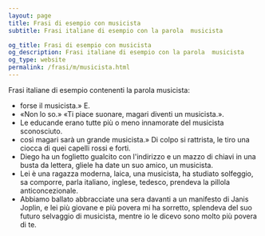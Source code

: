 ```yaml
---
layout: page
title: Frasi di esempio con musicista 
subtitle: Frasi italiane di esempio con la parola  musicista

og_title: Frasi di esempio con musicista 
og_description: Frasi italiane di esempio con la parola  musicista
og_type: website
permalink: /frasi/m/musicista.html
---
```


Frasi italiane di esempio contenenti la parola musicista:


- forse il musicista.» E.
- «Non lo so.» «Ti piace suonare, magari diventi un musicista.».
- Le educande erano tutte più o meno innamorate del musicista sconosciuto.
- così magari sarà un grande musicista.» Di colpo si rattrista, le tiro una ciocca di quei capelli rossi e forti.
- Diego ha un foglietto gualcito con l'indirizzo e un mazzo di chiavi in una busta da lettera, gliele ha date un suo amico, un musicista.
- Lei è una ragazza moderna, laica, una musicista, ha studiato solfeggio, sa comporre, parla italiano, inglese, tedesco, prendeva la pillola anticoncezionale.
- Abbiamo ballato abbracciate una sera davanti a un manifesto di Janis Joplin, e lei più giovane e più povera mi ha sorretto, splendeva del suo futuro selvaggio di musicista, mentre io le dicevo sono molto più povera di te.

